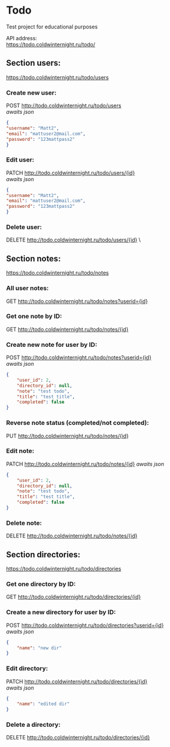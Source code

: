 # Todo
Test project for educational purposes

API address:\
https://todo.coldwinternight.ru/todo/

## Section users:
https://todo.coldwinternight.ru/todo/users

### Create new user:
POST http://todo.coldwinternight.ru/todo/users \
*awaits json*
```json
{
"username": "Matt2",
"email": "mattuser2@mail.com",
"password": "123mattpass2"
}
```

### Edit user:
PATCH http://todo.coldwinternight.ru/todo/users/{id} \
*awaits json*
```json
{
"username": "Matt2",
"email": "mattuser2@mail.com",
"password": "123mattpass2"
}
```

### Delete user:
DELETE http://todo.coldwinternight.ru/todo/users/{id} \


## Section notes:
https://todo.coldwinternight.ru/todo/notes

### All user notes:
GET http://todo.coldwinternight.ru/todo/notes?userid={id}

### Get one note by ID:
GET http://todo.coldwinternight.ru/todo/notes/{id}

### Create new note for user by ID:
POST http://todo.coldwinternight.ru/todo/notes?userid={id} \
*awaits json*
```json
{
    "user_id": 2,
    "directory_id": null,
    "note": "test todo",
    "title": "test title",
    "completed": false
}
```

### Reverse note status (completed/not completed):
PUT http://todo.coldwinternight.ru/todo/notes/{id}

### Edit note:
PATCH http://todo.coldwinternight.ru/todo/notes/{id}
*awaits json*
```json
{
    "user_id": 2,
    "directory_id": null,
    "note": "test todo",
    "title": "test title",
    "completed": false
}
```

### Delete note:
DELETE http://todo.coldwinternight.ru/todo/notes/{id}


## Section directories:
https://todo.coldwinternight.ru/todo/directories

### Get one directory by ID:
GET http://todo.coldwinternight.ru/todo/directories/{id}

### Create a new directory for user by ID:
POST http://todo.coldwinternight.ru/todo/directories?userid={id} \
*awaits json*
```json
{
    "name": "new dir"
}
```

### Edit directory:
PATCH http://todo.coldwinternight.ru/todo/directories/{id} \
*awaits json*
```json
{
    "name": "edited dir"
}
```

### Delete a directory:
DELETE http://todo.coldwinternight.ru/todo/directories/{id}